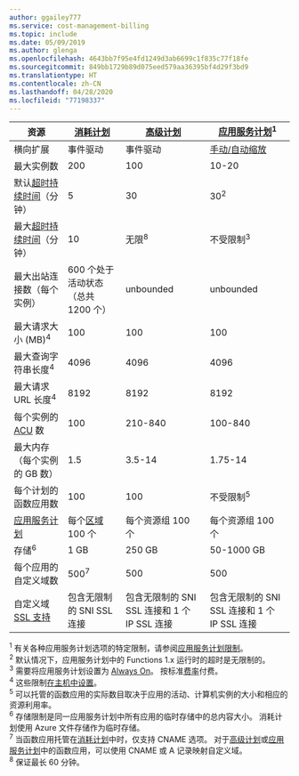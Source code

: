 ```yaml
---
author: ggailey777
ms.service: cost-management-billing
ms.topic: include
ms.date: 05/09/2019
ms.author: glenga
ms.openlocfilehash: 4643bb7f95e4fd1249d3ab6699c1f835c77f18fe
ms.sourcegitcommit: 849bb1729b89d075eed579aa36395bf4d29f3bd9
ms.translationtype: HT
ms.contentlocale: zh-CN
ms.lasthandoff: 04/28/2020
ms.locfileid: "77198337"
---
```

| 资源 | [消耗计划](../articles/azure-functions/functions-scale.md#consumption-plan) | [高级计划](../articles/azure-functions/functions-scale.md#premium-plan) | [应用服务计划](../articles/azure-functions/functions-scale.md#app-service-plan)<sup>1</sup> |
| --- | --- | --- | --- |
| 横向扩展 | 事件驱动 | 事件驱动 | [手动/自动缩放](../articles/app-service/manage-scale-up.md) | 
| 最大实例数 | 200 | 100 | 10-20 |
|默认[超时持续时间](../articles/azure-functions/functions-scale.md#timeout)（分钟） |5 | 30 |30<sup>2</sup> |
|最大[超时持续时间](../articles/azure-functions/functions-scale.md#timeout)（分钟） |10 | 无限<sup>8</sup> | 不受限制<sup>3</sup> |
| 最大出站连接数（每个实例） | 600 个处于活动状态（总共 1200 个） | unbounded | unbounded |
| 最大请求大小 (MB)<sup>4</sup> | 100 | 100 | 100 |
| 最大查询字符串长度<sup>4</sup> | 4096 | 4096 | 4096 |
| 最大请求 URL 长度<sup>4</sup> | 8192 | 8192 | 8192 |
| 每个实例的 [ACU](../articles/virtual-machines/windows/acu.md) 数 | 100 | 210-840 | 100-840 |
| 最大内存（每个实例的 GB 数） | 1.5 | 3.5-14 | 1.75-14 |
| 每个计划的函数应用数 |100 |100 |不受限制<sup>5</sup> |
| [应用服务计划](../articles/app-service/overview-hosting-plans.md) | 每个[区域](https://azure.microsoft.com/global-infrastructure/regions/) 100 个 |每个资源组 100 个 |每个资源组 100 个 |
| 存储<sup>6</sup> |1 GB |250 GB |50-1000 GB |
| 每个应用的自定义域数</a> |500<sup>7</sup> |500 |500 |
| 自定义域 [SSL 支持](../articles/app-service/configure-ssl-bindings.md) |包含无限制的 SNI SSL 连接 | 包含无限制的 SNI SSL 连接和 1 个 IP SSL 连接 |包含无限制的 SNI SSL 连接和 1 个 IP SSL 连接 | 

<sup>1</sup> 有关各种应用服务计划选项的特定限制，请参阅[应用服务计划限制](../articles/azure-resource-manager/management/azure-subscription-service-limits.md#app-service-limits)。  
<sup>2</sup> 默认情况下，应用服务计划中的 Functions 1.x 运行时的超时是无限制的。  
<sup>3</sup> 需要将应用服务计划设置为 [Always On](../articles/azure-functions/functions-scale.md#always-on)。 按标准[费率](https://azure.microsoft.com/pricing/details/app-service/)付费。  
<sup>4</sup> 这些限制[在主机中设置](https://github.com/Azure/azure-functions-host/blob/dev/src/WebJobs.Script.WebHost/web.config)。  
<sup>5</sup> 可以托管的函数应用的实际数目取决于应用的活动、计算机实例的大小和相应的资源利用率。  
<sup>6</sup> 存储限制是同一应用服务计划中所有应用的临时存储中的总内容大小。 消耗计划使用 Azure 文件存储作为临时存储。  
<sup>7</sup> 当函数应用托管在[消耗计划](../articles/azure-functions/functions-scale.md#consumption-plan)中时，仅支持 CNAME 选项。 对于[高级计划](../articles/azure-functions/functions-scale.md#premium-plan)或[应用服务计划](../articles/azure-functions/functions-scale.md#app-service-plan)中的函数应用，可以使用 CNAME 或 A 记录映射自定义域。  
<sup>8</sup> 保证最长 60 分钟。